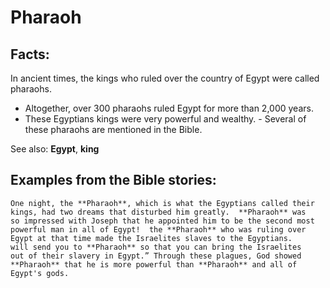 Pharaoh
=======

Facts:
------

In ancient times, the kings who ruled over the country of Egypt were
called pharaohs.

-   Altogether, over 300 pharaohs ruled Egypt for more than 2,000 years.
-   These Egyptians kings were very powerful and wealthy.  -   Several
of these pharaohs are mentioned in the Bible.

See also: **Egypt**, **king**

Examples from the Bible stories:
--------------------------------

    One night, the **Pharaoh**, which is what the Egyptians called their
    kings, had two dreams that disturbed him greatly.  **Pharaoh** was
    so impressed with Joseph that he appointed him to be the second most
    powerful man in all of Egypt!  the **Pharaoh** who was ruling over
    Egypt at that time made the Israelites slaves to the Egyptians.
    will send you to **Pharaoh** so that you can bring the Israelites
    out of their slavery in Egypt.” Through these plagues, God showed
    **Pharaoh** that he is more powerful than **Pharaoh** and all of
    Egypt's gods.

